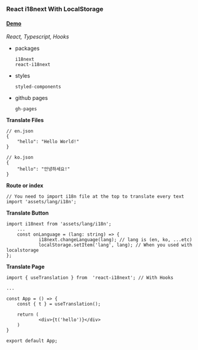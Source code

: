 ### React i18next With LocalStorage

#### [Demo](https://kdilot.github.io/react-i18next/)

_React, Typescript, Hooks_

-   packages

        i18next
        react-i18next

-   styles

        styled-components

-   github pages

        gh-pages

**Translate Files**

    // en.json
    {
        "hello": "Hello World!"
    }

    // ko.json
    {
        "hello": "안녕하세요!"
    }

**Route or index**

    // You need to import i18n file at the top to translate every text
    import 'assets/lang/i18n';

**Translate Button**

    import i18next from 'assets/lang/i18n';
        ...
        const onLanguage = (lang: string) => {
                i18next.changeLanguage(lang); // lang is (en, ko, ...etc)
                localStorage.setItem('lang', lang); // When you used with localstorage
    };

**Translate Page**

    import { useTranslation } from  'react-i18next'; // With Hooks

    ...

    const App = () => {
        const { t } = useTranslation();

        return (
                <div>{t('hello')}</div>
        )
    }

    export default App;
